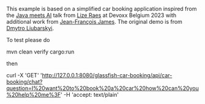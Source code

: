 This example is based on a simplified car booking application inspired from the [Java meets AI](https://www.youtube.com/watch?v=BD1MSLbs9KE) talk from [Lize Raes](https://www.linkedin.com/in/lize-raes-a8a34110/) at Devoxx Belgium 2023 with additional work from [Jean-François James](http://jefrajames.fr/). The original demo is from [Dmytro Liubarskyi](https://www.linkedin.com/in/dmytro-liubarskyi/).

To test please do

mvn clean verify cargo:run


then

curl -X 'GET' 'http://127.0.0.1:8080/glassfish-car-booking/api/car-booking/chat?question=I%20want%20to%20book%20a%20car%20how%20can%20you%20help%20me%3F' -H 'accept: text/plain'
